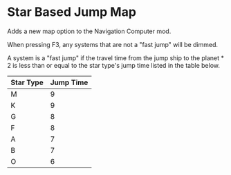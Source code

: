 # Star Based Jump Map

Adds a new map option to the Navigation Computer mod.

When pressing F3, any systems that are not a "fast jump" will be dimmed.

A system is a "fast jump" if the travel time from the jump ship to the planet * 2 is less than or equal to the star type's jump time listed in the table below.


|Star Type| Jump Time|
|---|---|
|M|9|
|K|9|
|G|8|
|F|8|
|A|7|
|B|7|
|O|6|
